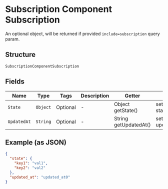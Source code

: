 
# Subscription Component Subscription

An optional object, will be returned if provided `include=subscription` query param.

## Structure

`SubscriptionComponentSubscription`

## Fields

| Name | Type | Tags | Description | Getter | Setter |
|  --- | --- | --- | --- | --- | --- |
| `State` | `Object` | Optional | - | Object getState() | setState(Object state) |
| `UpdatedAt` | `String` | Optional | - | String getUpdatedAt() | setUpdatedAt(String updatedAt) |

## Example (as JSON)

```json
{
  "state": {
    "key1": "val1",
    "key2": "val2"
  },
  "updated_at": "updated_at0"
}
```

